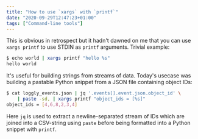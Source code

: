 ```yaml
---
title: "How to use `xargs` with `printf`"
date: "2020-09-29T12:47:23+01:00"
tags: ["Command-line tools"]
---
```


This is obvious in retrospect but it hadn't dawned on me that you can use `xargs
printf` to use STDIN as `printf` arguments. Trivial example:

```bash
$ echo world | xargs printf "hello %s"
hello world
```

It's useful for building strings from streams of data. Today's usecase was
building a pastable Python snippet from a JSON file containing object IDs:

```bash
$ cat loggly_events.json | jq '.events[].event.json.object_id' \
    | paste -sd, | xargs printf "object_ids = [%s]"
object_ids = [4,6,8,2,3,4]
```

Here `jq` is used to extract a newline-separated stream of IDs which are
joined into a CSV-string using `paste` before being formatted into a Python
snippet with `printf`.
